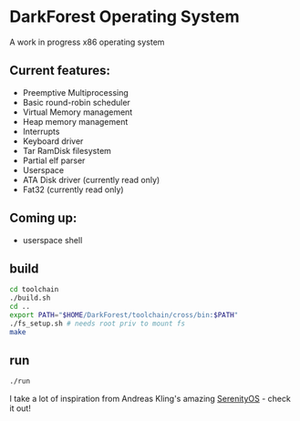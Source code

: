 # DarkForest Operating System

A work in progress x86 operating system

## Current features:

- Preemptive Multiprocessing
- Basic round-robin scheduler
- Virtual Memory management
- Heap memory management
- Interrupts
- Keyboard driver
- Tar RamDisk filesystem
- Partial elf parser
- Userspace
- ATA Disk driver (currently read only)
- Fat32 (currently read only)

## Coming up:
- userspace shell

## build
```bash
cd toolchain
./build.sh
cd ..
export PATH="$HOME/DarkForest/toolchain/cross/bin:$PATH"
./fs_setup.sh # needs root priv to mount fs
make
```

## run
```bash
./run
```


I take a lot of inspiration from Andreas Kling's amazing [SerenityOS](https://github.com/SerenityOS/serenity) - check it out!

